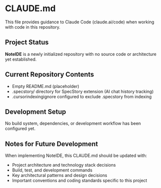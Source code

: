 # CLAUDE.md

This file provides guidance to Claude Code (claude.ai/code) when working with code in this repository.

## Project Status

**NoteIDE** is a newly initialized repository with no source code or architecture yet established.

## Current Repository Contents

- Empty README.md (placeholder)
- .specstory/ directory for SpecStory extension (AI chat history tracking)
- .cursorindexingignore configured to exclude .specstory from indexing

## Development Setup

No build system, dependencies, or development workflow has been configured yet.

## Notes for Future Development

When implementing NoteIDE, this CLAUDE.md should be updated with:
- Project architecture and technology stack decisions
- Build, test, and development commands
- Key architectural patterns and design decisions
- Important conventions and coding standards specific to this project
